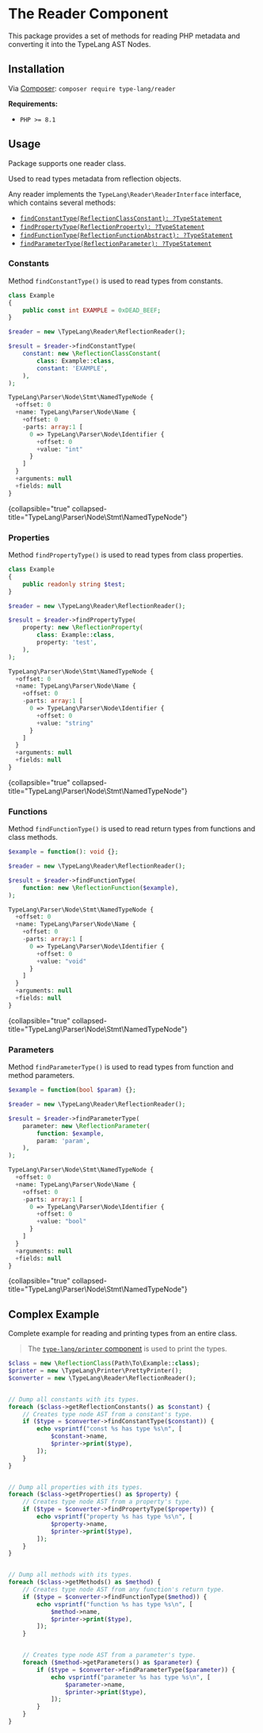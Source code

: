 # The Reader Component

<primary-label ref="component"/>
<show-structure for="chapter" depth="2"/>

This package provides a set of methods for reading PHP metadata and 
converting it into the TypeLang AST Nodes.

## Installation

<tldr>
    <p>
        Via <a href="https://getcomposer.org/doc/01-basic-usage.md#installing-dependencies">Composer</a>:
        <code lang="bash">composer require type-lang/reader</code>
    </p>
</tldr>

**Requirements:**
* `PHP >= 8.1`

## Usage

Package supports one reader class.

<deflist>
    <def title="TypeLang\Reader\ReflectionReader">
        Used to read types metadata from reflection objects.
    </def>
</deflist>

Any reader implements the `TypeLang\Reader\ReaderInterface` interface, which 
contains several methods:

- [`findConstantType(ReflectionClassConstant): ?TypeStatement`](#constants)
- [`findPropertyType(ReflectionProperty): ?TypeStatement`](#properties)
- [`findFunctionType(ReflectionFunctionAbstract): ?TypeStatement`](#functions)
- [`findParameterType(ReflectionParameter): ?TypeStatement`](#parameters)

### Constants

Method `findConstantType()` is used to read types from constants.

```php
class Example
{
    public const int EXAMPLE = 0xDEAD_BEEF;
}

$reader = new \TypeLang\Reader\ReflectionReader();

$result = $reader->findConstantType(
    constant: new \ReflectionClassConstant(
        class: Example::class,
        constant: 'EXAMPLE',
    ),
);
```

```php
TypeLang\Parser\Node\Stmt\NamedTypeNode {
  +offset: 0
  +name: TypeLang\Parser\Node\Name {
    +offset: 0
    -parts: array:1 [
      0 => TypeLang\Parser\Node\Identifier {
        +offset: 0
        +value: "int"
      }
    ]
  }
  +arguments: null
  +fields: null
}
```
{collapsible="true" collapsed-title="TypeLang\Parser\Node\Stmt\NamedTypeNode"}

### Properties

Method `findPropertyType()` is used to read types from class properties.

```php
class Example
{
    public readonly string $test;
}

$reader = new \TypeLang\Reader\ReflectionReader();

$result = $reader->findPropertyType(
    property: new \ReflectionProperty(
        class: Example::class,
        property: 'test',
    ),
);
```

```php
TypeLang\Parser\Node\Stmt\NamedTypeNode {
  +offset: 0
  +name: TypeLang\Parser\Node\Name {
    +offset: 0
    -parts: array:1 [
      0 => TypeLang\Parser\Node\Identifier {
        +offset: 0
        +value: "string"
      }
    ]
  }
  +arguments: null
  +fields: null
}
```
{collapsible="true" collapsed-title="TypeLang\Parser\Node\Stmt\NamedTypeNode"}

### Functions

Method `findFunctionType()` is used to read return types from
functions and class methods.

```php
$example = function(): void {};

$reader = new \TypeLang\Reader\ReflectionReader();

$result = $reader->findFunctionType(
    function: new \ReflectionFunction($example),
);
```

```php
TypeLang\Parser\Node\Stmt\NamedTypeNode {
  +offset: 0
  +name: TypeLang\Parser\Node\Name {
    +offset: 0
    -parts: array:1 [
      0 => TypeLang\Parser\Node\Identifier {
        +offset: 0
        +value: "void"
      }
    ]
  }
  +arguments: null
  +fields: null
}
```
{collapsible="true" collapsed-title="TypeLang\Parser\Node\Stmt\NamedTypeNode"}

### Parameters

Method `findParameterType()` is used to read types from
function and method parameters.

```php
$example = function(bool $param) {};

$reader = new \TypeLang\Reader\ReflectionReader();

$result = $reader->findParameterType(
    parameter: new \ReflectionParameter(
        function: $example,
        param: 'param',
    ),
);
```

```php
TypeLang\Parser\Node\Stmt\NamedTypeNode {
  +offset: 0
  +name: TypeLang\Parser\Node\Name {
    +offset: 0
    -parts: array:1 [
      0 => TypeLang\Parser\Node\Identifier {
        +offset: 0
        +value: "bool"
      }
    ]
  }
  +arguments: null
  +fields: null
}
```
{collapsible="true" collapsed-title="TypeLang\Parser\Node\Stmt\NamedTypeNode"}

## Complex Example

Complete example for reading and printing types from an entire class.

> The [`type-lang/printer` component](printer.md) is used to print the types.

```php
$class = new \ReflectionClass(Path\To\Example::class);
$printer = new \TypeLang\Printer\PrettyPrinter();
$converter = new \TypeLang\Reader\ReflectionReader();


// Dump all constants with its types.
foreach ($class->getReflectionConstants() as $constant) {
    // Creates type node AST from a constant's type.
    if ($type = $converter->findConstantType($constant)) {
        echo vsprintf("const %s has type %s\n", [
            $constant->name,
            $printer->print($type),
        ]);
    }
}


// Dump all properties with its types.
foreach ($class->getProperties() as $property) {
    // Creates type node AST from a property's type.
    if ($type = $converter->findPropertyType($property)) {
        echo vsprintf("property %s has type %s\n", [
            $property->name,
            $printer->print($type),
        ]);
    }
}


// Dump all methods with its types.
foreach ($class->getMethods() as $method) {
    // Creates type node AST from any function's return type.
    if ($type = $converter->findFunctionType($method)) {
        echo vsprintf("function %s has type %s\n", [
            $method->name,
            $printer->print($type),
        ]);
    }


    // Creates type node AST from a parameter's type.
    foreach ($method->getParameters() as $parameter) {
        if ($type = $converter->findParameterType($parameter)) {
            echo vsprintf("parameter %s has type %s\n", [
                $parameter->name,
                $printer->print($type),
            ]);
        }
    }
}
```